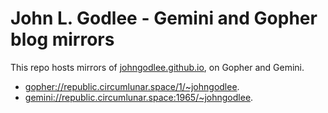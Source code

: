 # John L. Godlee - Gemini and Gopher blog mirrors 

This repo hosts mirrors of [johngodlee.github.io](https://johngodlee.github.io), on Gopher and Gemini. 

* [gopher://republic.circumlunar.space/1/~johngodlee](gopher://republic.circumlunar.space/1/~johngodlee). 
* [gemini://republic.circumlunar.space:1965/~johngodlee](gemini://republic.circumlunar.space:1965/~johngodlee). 
